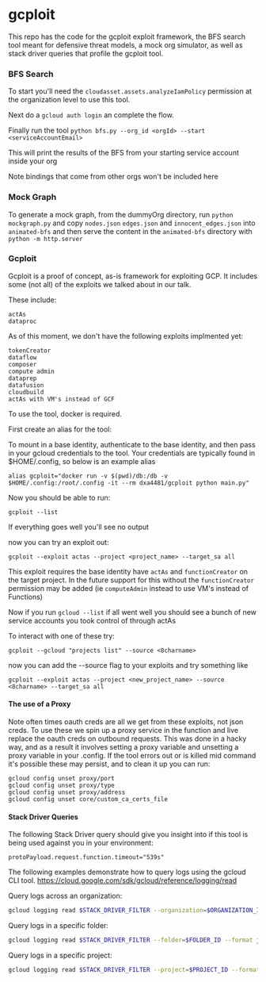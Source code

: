 # gcploit

This repo has the code for the gcploit exploit framework, the BFS search tool meant for defensive threat models, a mock org simulator, as well as stack driver queries that profile the gcploit tool.


### BFS Search

To start you'll need the `cloudasset.assets.analyzeIamPolicy` permission at the organization level to use this tool.

Next do a `gcloud auth login` an complete the flow.

Finally run the tool `python bfs.py --org_id <orgId> --start <serviceAccountEmail>`

This will print the results of the BFS from your starting service account inside your org

Note bindings that come from other orgs won't be included here

### Mock Graph

To generate a mock graph, from the dummyOrg directory, run `python mockgraph.py` and copy `nodes.json` `edges.json` and `innocent_edges.json` into `animated-bfs` and then serve the content in the `animated-bfs` directory with `python -m http.server`

### Gcploit

Gcploit is a proof of concept, as-is framework for exploiting GCP. It includes some (not all) of the exploits we talked about in our talk.

These include:

    actAs
    dataproc

As of this moment, we don't have the following exploits implmented yet:
    
    tokenCreator
    dataflow
    composer
    compute admin
    dataprep
    datafusion
    cloudbuild
    actAs with VM's instead of GCF

To use the tool, docker is required.

First create an alias for the tool:

To mount in a base identity, authenticate to the base identity, and then pass in your gcloud credentials to the tool. Your credentials are typically found in $HOME/.config, so below is an example alias

    alias gcploit="docker run -v $(pwd)/db:/db -v $HOME/.config:/root/.config -it --rm dxa4481/gcploit python main.py"

Now you should be able to run:

    gcploit --list

If everything goes well you'll see no output

now you can try an exploit out:

    gcploit --exploit actas --project <project_name> --target_sa all

This exploit requires the base identity have `actAs` and `functionCreator` on the target project. In the future support for this without the `functionCreator` permission may be added (ie `computeAdmin` instead to use VM's instead of Functions)


Now if you run `gcloud --list` if all went well you should see a bunch of new service accounts you took control of through actAs

To interact with one of these try:

    gcploit --gcloud "projects list" --source <8charname>

now you can add the --source flag to your exploits and try something like

    gcploit --exploit actas --project <new_project_name> --source <8charname> --target_sa all

#### The use of a Proxy

Note often times oauth creds are all we get from these exploits, not json creds. To use these we spin up a proxy service in the function and live replace the oauth creds on outbound requests. This was done in a hacky way, and as a result it involves setting a proxy variable and unsetting a proxy variable in your .config. If the tool errors out or is killed mid command it's possible these may persist, and to clean it up you can run:

    gcloud config unset proxy/port
    gcloud config unset proxy/type
    gcloud config unset proxy/address
    gcloud config unset core/custom_ca_certs_file

#### Stack Driver Queries

The following Stack Driver query should give you insight into if this tool is being used against you in your environment:

```text    
protoPayload.request.function.timeout="539s"
```

The following examples demonstrate how to query logs using the gcloud CLI tool. 
https://cloud.google.com/sdk/gcloud/reference/logging/read

Query logs across an organization:
```bash 
gcloud logging read $STACK_DRIVER_FILTER --organization=$ORGANIZATION_ID --format json
```

Query logs in a specific folder: 
```bash 
gcloud logging read $STACK_DRIVER_FILTER --folder=$FOLDER_ID --format json
```

Query logs in a specific project:
```bash 
gcloud logging read $STACK_DRIVER_FILTER --project=$PROJECT_ID --format json
```
